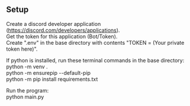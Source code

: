 ## Setup
Create a discord developer application (https://discord.com/developers/applications).  
Get the token for this application (Bot/Token).  
Create ".env" in the base directory with contents "TOKEN = (Your private token here)".  

If python is installed, run these terminal commands in the base directory:  
python -m venv .  
python -m ensurepip --default-pip  
python -m pip install requirements.txt  

Run the program:  
python main.py  

